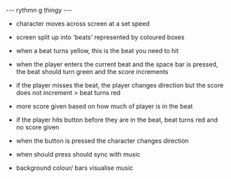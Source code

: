 --- rythmn g thingy ---

- character moves across screen at a set speed
- screen split up into 'beats' represented by coloured boxes
- when a beat turns yellow, this is the beat you need to hit
- when the player enters the current beat and the space bar is pressed, the beat should turn green and the score increments  
- if the player misses the beat, the player changes direction but the score does not increment  > beat turns red
- more score given based on how much of player is in the beat
- if the player hits button before they are in the beat, beat turns red and no score given


- when the button is pressed the character changes direction
- when should press should sync with music

- background colour/ bars visualise music
